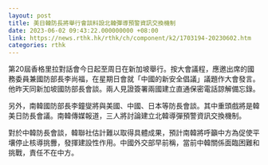 ```yaml
---
layout: post
title: 美日韓防長將舉行會談料設北韓彈導預警資訊交換機制
date: 2023-06-02 09:43:22.000000000 +08:00
link: https://news.rthk.hk/rthk/ch/component/k2/1703194-20230602.htm
categories: rthk
---
```


第20屆香格里拉對話會今日起至周日在新加坡舉行。按大會議程，應邀出席的國務委員兼國防部長李尚福，在星期日會就「中國的新安全倡議」議題作大會發言。他昨天同新加坡國防部長會談。兩人見證簽署兩國建立直通保密電話諒解備忘錄。

另外，南韓國防部長李鐘燮將與美國、中國、日本等防長會談。其中重頭戲將是韓美日防長會議。南韓傳媒報道，三人將討論建立北韓導彈預警資訊交換機制。

對於中韓防長會談，韓聯社估計難以取得具體成果，預計南韓將呼籲中方為促使平壤停止核導挑釁，發揮建設性作用。中國外交部早前稱，當前中韓關係面臨困難和挑戰，責任不在中方。
